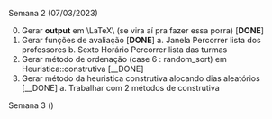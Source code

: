 Semana 2 (07/03/2023)

0. Gerar __output__ em \LaTeX\ (se vira aí pra fazer essa porra) [__DONE__]
1. Gerar funções de avaliação [__DONE__]
    a. Janela
        Percorrer lista dos professores
    b. Sexto Horário
        Percorrer lista das turmas
2. Gerar método de ordenação (case 6 : random_sort) em Heuristica::construtiva [__DONE]
3. Gerar método da heuristica construtiva alocando dias aleatórios [__DONE]
    a. Trabalhar com 2 métodos de construtiva

Semana 3 ()